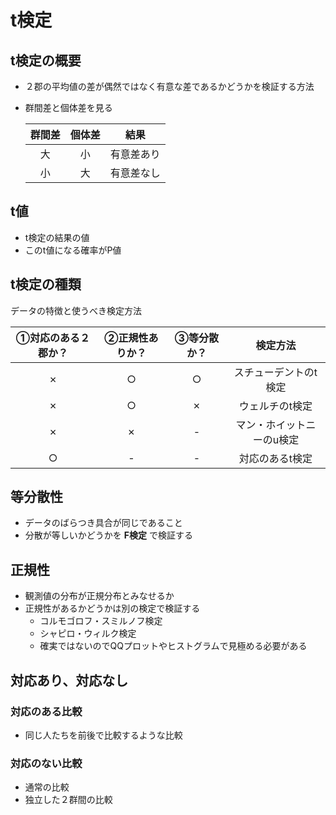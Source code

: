 # t検定

## t検定の概要

* ２郡の平均値の差が偶然ではなく有意な差であるかどうかを検証する方法
* 群間差と個体差を見る

  | 群間差 | 個体差 |    結果    |
  | :----: | :----: | :--------: |
  |   大   |   小   | 有意差あり |
  |   小   |   大   | 有意差なし |

## t値

* t検定の結果の値
* このt値になる確率がP値

## t検定の種類

データの特徴と使うべき検定方法

| ①対応のある２郡か？ | ②正規性ありか？ | ③等分散か？ |         検定方法          |
| :-----------------: | :-------------: | :---------: | :-----------------------: |
|          ✗          |        ○        |      ○      |   スチューデントのt検定   |
|          ✗          |        ○        |      ✗      |      ウェルチのt検定      |
|          ✗          |        ✗        |      -      | マン・ホイットニーのu検定 |
|          ○          |        -        |      -      |      対応のあるt検定      |

## 等分散性

* データのばらつき具合が同じであること
* 分散が等しいかどうかを __F検定__ で検証する

## 正規性

* 観測値の分布が正規分布とみなせるか
* 正規性があるかどうかは別の検定で検証する
  * コルモゴロフ・スミルノフ検定
  * シャピロ・ウィルク検定
  * 確実ではないのでQQプロットやヒストグラムで見極める必要がある

## 対応あり、対応なし

### 対応のある比較

* 同じ人たちを前後で比較するような比較

### 対応のない比較

* 通常の比較
* 独立した２群間の比較
